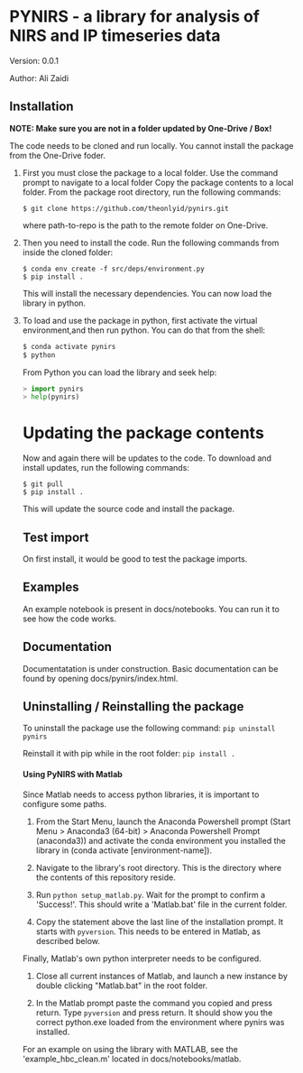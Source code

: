 # PYNIRS - a library for analysis of NIRS and IP timeseries data

Version: 0.0.1

Author: Ali Zaidi

## Installation

**NOTE: Make sure you are not in a folder updated by One-Drive / Box!**


The code needs to be cloned and run locally. You cannot install the package from the One-Drive foder.
<ol>

<li>
First you must close the package to a local folder. Use the command prompt to navigate to a local folder
Copy the package contents to a local folder. From the package root directory, run the following commands:

```
$ git clone https://github.com/theonlyid/pynirs.git
```

where path-to-repo is the path to the remote folder on One-Drive.
</li>

<li>
Then you need to install the code. Run the following commands from inside the cloned folder:

```
$ conda env create -f src/deps/environment.py
$ pip install .
```
</li>

This will install the necessary dependencies. You can now load the library in python.

<li>
To load and use the package in python, first activate the virtual environment,and then run python. You can do that from the shell:

```bash
$ conda activate pynirs
$ python
```

From Python you can load the library and seek help:
```python
> import pynirs
> help(pynirs)
```
</li>


# Updating the package contents

Now and again there will be updates to the code. To download and install updates, run the following commands:

```
$ git pull
$ pip install .
```

This will update  the source code and install the package.

## Test import

On first install, it would be good to test the package imports. 


## Examples

An example notebook is present in docs/notebooks. You can run it to see how the code works.

## Documentation

Documentatation is under construction. Basic documentation can be found by opening docs/pynirs/index.html. 

## Uninstalling / Reinstalling the package

To uninstall the package use the following command: `pip uninstall pynirs`

Reinstall it with pip while in the root folder: `pip install .`


#### Using PyNIRS with Matlab

Since Matlab needs to access python libraries, it is important to configure some paths.

1. From the Start Menu, launch the Anaconda Powershell prompt (Start Menu > Anaconda3 (64-bit) > Anaconda Powershell Prompt (anaconda3))
and activate the conda environment you installed the library in  (conda activate [environment-name]).

2. Navigate to the library's root directory. This is the directory where the contents of this repository reside.

3. Run ```python setup_matlab.py```. Wait for the prompt to confirm a 'Success!'. This should write a 'Matlab.bat' file in the current folder.

4. Copy the statement above the last line of the installation prompt. It starts with ```pyversion```. This needs to be entered in Matlab, as described below.

Finally, Matlab's own python interpreter needs to be configured.

1. Close all current instances of Matlab, and launch a new instance by double clicking "Matlab.bat" in the root folder.

2. In the Matlab prompt paste the command you copied and press return. Type ```pyversion``` and press return. It should show you the correct python.exe loaded from the environment where pynirs was installed.

For an example on using the library with MATLAB, see the 'example_hbc_clean.m' located in docs/notebooks/matlab. 